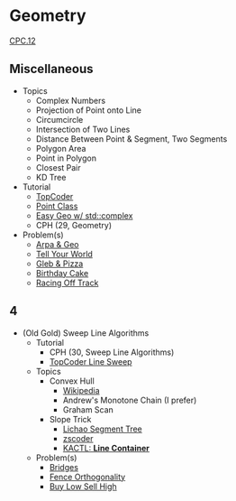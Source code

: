# Geometry

[CPC.12](https://github.com/SuprDewd/T-414-AFLV/tree/master/12_geometry)

## Miscellaneous
  * Topics
    * Complex Numbers
    * Projection of Point onto Line
    * Circumcircle
    * Intersection of Two Lines
    * Distance Between Point & Segment, Two Segments
    * Polygon Area
    * Point in Polygon
    * Closest Pair
    * KD Tree
  * Tutorial  
    * [TopCoder](https://www.topcoder.com/community/data-science/data-science-tutorials/geometry-concepts-basic-concepts/)
    * [Point Class](http://codeforces.com/blog/entry/48122)
    * [Easy Geo w/ std::complex](http://codeforces.com/blog/entry/22175)
    * CPH (29, Geometry)
  * Problem(s)
    * [Arpa & Geo](http://codeforces.com/problemset/problem/851/B)
    * [Tell Your World](http://codeforces.com/problemset/problem/849/B)
    * [Gleb & Pizza](http://codeforces.com/problemset/problem/842/B)
    * [Birthday Cake](https://open.kattis.com/problems/birthdaycake)
    * [Racing Off Track](https://open.kattis.com/contests/acpc17open/problems/racingofftrack)

## 4
  * (Old Gold) Sweep Line Algorithms
    * Tutorial
      * CPH (30, Sweep Line Algorithms)
      * [TopCoder Line Sweep](https://www.topcoder.com/community/data-science/data-science-tutorials/line-sweep-algorithms/)
    * Topics
      * Convex Hull
        * [Wikipedia](https://en.wikipedia.org/wiki/Convex_hull_algorithms)
        * Andrew's Monotone Chain (I prefer)
        * Graham Scan
      * Slope Trick
        * [Lichao Segment Tree](http://codeforces.com/blog/entry/51275?#comment-351510)
        * [zscoder](http://codeforces.com/blog/entry/47821)
        * [KACTL: **Line Container**](https://github.com/kth-competitive-programming/kactl/blob/master/content/data-structures/LineContainer.h)
    * Problem(s)
      * [Bridges](https://csacademy.com/contest/archive/task/building-bridges/)
      * [Fence Orthogonality](https://open.kattis.com/problems/fenceortho)
      * [Buy Low Sell High](http://codeforces.com/contest/866/problem/D)
  
